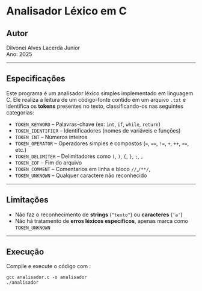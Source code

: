# Analisador Léxico em C

## Autor

Dilvonei Alves Lacerda Junior  
Ano: 2025

---

## Especificações

Este programa é um analisador léxico simples implementado em linguagem C. Ele realiza a leitura de um código-fonte contido em um arquivo `.txt` e identifica os **tokens** presentes no texto, classificando-os nas seguintes categorias:

- `TOKEN_KEYWORD` – Palavras-chave (ex: `int`, `if`, `while`, `return`)
- `TOKEN_IDENTIFIER` – Identificadores (nomes de variáveis e funções)
- `TOKEN_INT` – Números inteiros
- `TOKEN_OPERATOR` – Operadores simples e compostos (`=`, `==`, `!=`, `+`, `++`, `>=`, etc.)
- `TOKEN_DELIMITER` – Delimitadores como `(`, `)`, `{`, `}`, `;`, `,`
- `TOKEN_EOF` – Fim do arquivo
- `TOKEN_COMMENT` – Comentarios em linha e bloco `//`,`/**/`,
- `TOKEN_UNKNOWN` – Qualquer caractere não reconhecido

---

## Limitações

- Não faz o reconhecimento de **strings** (`"texto"`) ou **caracteres** (`'a'`)
- Não há tratamento de **erros léxicos específicos**, apenas marca como `TOKEN_UNKNOWN`

---
## Execução
Compile e execute o código com :

    gcc analisador.c -o analisador
    ./analisador